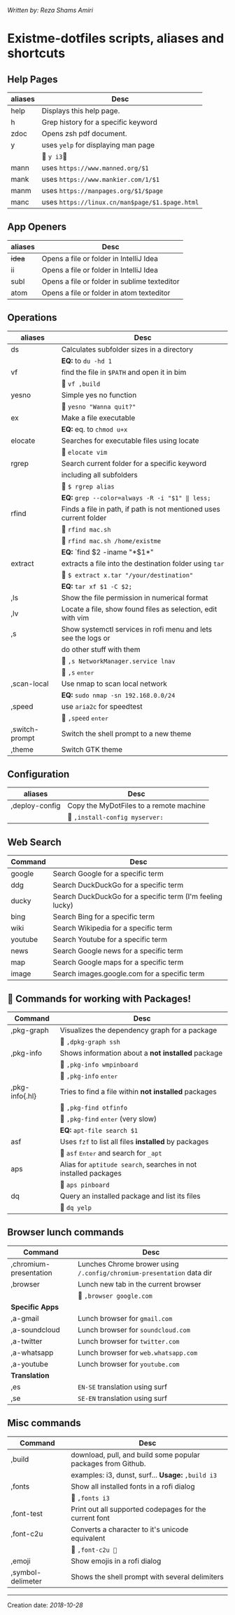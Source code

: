 _Written by: Reza Shams Amiri_

# Existme-dotfiles scripts, aliases and shortcuts

## Help Pages

| aliases | Desc |
| ------- | ---- |
| help      | Displays this help page. |
| h         | Grep history for a specific keyword |
| zdoc      | Opens zsh pdf document. |
| y         | uses `yelp` for displaying man page |
|           |  `y i3` |
| mann      | uses `https://www.manned.org/$1` |
| mank      | uses `https://www.mankier.com/1/$1` |
| manm      | uses `https://manpages.org/$1/$page` |
| manc      | uses `https://linux.cn/man$page/$1.$page.html` |

## App Openers

| aliases | Desc |
| ------- | ---- |
| ~~idea~~  | Opens a file or folder in IntelliJ Idea |
| ii        | Opens a file or folder in IntelliJ Idea |
| subl      | Opens a file or folder in sublime texteditor |
| atom      | Opens a file or folder in atom texteditor |

## Operations

| aliases | Desc |
| ------- | ---- |
| ds        | Calculates subfolder sizes in a directory |
|           | **EQ:** to `du -hd 1` |
| vf        | find the file in `$PATH` and open it in bim |
|           |  `vf ,build` |
| yesno     | Simple yes no function  |
|           |  `yesno "Wanna quit?"` |
| ex        | Make a file executable |
|           | **EQ:** eq. to `chmod u+x` |
| elocate   | Searches for executable files using locate |
|           |  `elocate vim` |
| rgrep     | Search current folder for a specific keyword |
|           | including all subfolders |
|           |  `$ rgrep alias` |
|           | **EQ:** `grep --color=always -R -i "$1" ‖ less;` |
| rfind     | Finds a file in path, if path is not mentioned uses current folder|
|           |  `rfind mac.sh` |
|           |  `rfind mac.sh /home/existme` |
|           | **EQ:** `find $2 -iname "*$1*" | grep -i "$1" --color=always` |
| extract   | extracts a file into the destination folder using `tar` |
|           |  `$ extract x.tar "/your/destination"` |
|           | **EQ:** `tar xf $1 -C $2;` |
| ,ls       | Show the file permission in numerical format|
| ,lv       | Locate a file, show found files as selection, edit with vim|
| ,s        | Show systemctl services in rofi menu and lets see the logs or|
|           | do other stuff with them|
|           |  `,s NetworkManager.service lnav` |
|           |  `,s` <kbd>enter</kbd> |
|,scan-local| Use nmap to scan local network |
|           | **EQ:** `sudo nmap -sn 192.168.0.0/24` |
| ,speed    | use `aria2c` for speedtest |
|           |  `,speed` <kbd>enter</kbd> |
| ,switch-prompt | Switch the shell prompt to a new theme |
| ,theme    | Switch GTK theme |

## Configuration

| aliases | Desc |
| ------- | ---- |
| ,deploy-config   | Copy the MyDotFiles to a remote machine |
|                   |  `,install-config myserver:` |

## Web Search

| Command | Desc |
| ------- | ---- |
| google    | Search Google for a specific term |
| ddg       | Search DuckDuckGo for a specific term |
| ducky     | Search DuckDuckGo for a specific term (I'm feeling lucky) |
| bing      | Search Bing for a specific term |
| wiki      | Search Wikipedia for a specific term |
| youtube   | Search Youtube for a specific term |
| news      | Search Google news for a specific term |
| map       | Search Google maps for a specific term |
| image     | Search images.google.com for a specific term |

##  Commands for working with Packages!

| Command | Desc |
| ------- | ---- |
| ,pkg-graph    | Visualizes the dependency graph for a package |
|               |  `,dpkg-graph ssh` |
| ,pkg-info     | Shows information about a **not installed** package |
|               |  `,pkg-info wmpinboard` |
|               |  `,pkg-info` <kbd>enter</kbd> |
| ,pkg-info{.hl}| Tries to find a file within **not installed** packages |
|               |  `,pkg-find otfinfo` |
|               |  `,pkg-find` <kbd>enter</kbd> (very slow) |
|               | **EQ:** `apt-file search $1` |
| asf           | Uses `fzf` to list all files **installed** by packages |
|               |  `asf` <kbd>Enter</kbd> and search for `_apt` |
| aps         | Alias for `aptitude search`, searches in not installed packages |
|               |  `aps pinboard`|
| dq            | Query an installed package and list its files |
|               |  `dq yelp` |

## Browser lunch commands
| Command | Desc |
| ------- | ---- |
| ,chromium-presentation | Lunches Chrome brower using `/.config/chromium-presentation` data dir|
| ,browser              | Lunch new tab in the current browser |
|                       |  `,browser google.com` |
| **Specific Apps**     |  |
| ,a-gmail              | Lunch browser for `gmail.com` |
| ,a-soundcloud         | Lunch browser for `soundcloud.com` |
| ,a-twitter            | Lunch browser for `twitter.com` |
| ,a-whatsapp           | Lunch browser for `web.whatsapp.com` |
| ,a-youtube            | Lunch browser for `youtube.com` |
| **Translation**       |  |
| ,es                   | `EN-SE` translation using surf |
| ,se                   | `SE-EN` translation using surf |

## Misc commands

| Command | Desc |
| ------- | ---- |
| ,build        | download, pull, and build some popular packages from Github.|
|               |examples: i3, dunst, surf... **Usage:** `,build i3`  |
| ,fonts        | Show all installed fonts in a rofi dialog |
|               |  `,fonts i3` |
| ,font-test    | Print out all supported codepages for the current font |
| ,font-c2u     | Converts a character to it's unicode equivalent |
|               |  `,font-c2u ` |
| ,emoji        | Show emojis in a rofi dialog |
| ,symbol-delimeter | Shows the shell prompt with several delimiters |
- - -

Creation date: _2018-10-28_